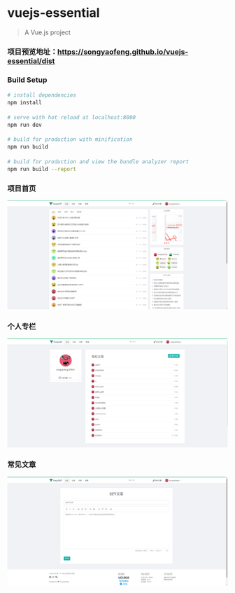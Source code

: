 # vuejs-essential

> A Vue.js project

### 项目预览地址：https://songyaofeng.github.io/vuejs-essential/dist

### Build Setup

``` bash
# install dependencies
npm install

# serve with hot reload at localhost:8080
npm run dev

# build for production with minification
npm run build

# build for production and view the bundle analyzer report
npm run build --report
```
### 项目首页

!['vue-index'](./vue-index.png)

### 个人专栏

!['vue-person'](./vue-personal.png)

### 常见文章

!['vue-create-article'](./vue-create-article.png)